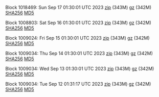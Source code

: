 Block 1018469: Sun Sep 17 01:30:01 UTC 2023 [zip](https://files.01coin.io/mainnet/2023-09-17/bootstrap.dat.zip) (343M) [gz](https://files.01coin.io/mainnet/2023-09-17/bootstrap.dat.tar.gz) (342M) [SHA256](https://files.01coin.io/mainnet/2023-09-17/sha256.txt) [MD5](https://files.01coin.io/mainnet/2023-09-17/md5.txt)

Block 1008803: Sat Sep 16 01:30:01 UTC 2023 [zip](https://files.01coin.io/mainnet/2023-09-16/bootstrap.dat.zip) (343M) [gz](https://files.01coin.io/mainnet/2023-09-16/bootstrap.dat.tar.gz) (342M) [SHA256](https://files.01coin.io/mainnet/2023-09-16/sha256.txt) [MD5](https://files.01coin.io/mainnet/2023-09-16/md5.txt)

Block 1009024: Fri Sep 15 01:30:01 UTC 2023 [zip](https://files.01coin.io/mainnet/2023-09-15/bootstrap.dat.zip) (343M) [gz](https://files.01coin.io/mainnet/2023-09-15/bootstrap.dat.tar.gz) (342M) [SHA256](https://files.01coin.io/mainnet/2023-09-15/sha256.txt) [MD5](https://files.01coin.io/mainnet/2023-09-15/md5.txt)

Block 1009034: Thu Sep 14 01:30:01 UTC 2023 [zip](https://files.01coin.io/mainnet/2023-09-14/bootstrap.dat.zip) (343M) [gz](https://files.01coin.io/mainnet/2023-09-14/bootstrap.dat.tar.gz) (342M) [SHA256](https://files.01coin.io/mainnet/2023-09-14/sha256.txt) [MD5](https://files.01coin.io/mainnet/2023-09-14/md5.txt)

Block 1009034: Wed Sep 13 01:30:01 UTC 2023 [zip](https://files.01coin.io/mainnet/2023-09-13/bootstrap.dat.zip) (343M) [gz](https://files.01coin.io/mainnet/2023-09-13/bootstrap.dat.tar.gz) (342M) [SHA256](https://files.01coin.io/mainnet/2023-09-13/sha256.txt) [MD5](https://files.01coin.io/mainnet/2023-09-13/md5.txt)

Block 1009034: Tue Sep 12 01:31:17 UTC 2023 [zip](https://files.01coin.io/mainnet/2023-09-12/bootstrap.dat.zip) (343M) [gz](https://files.01coin.io/mainnet/2023-09-12/bootstrap.dat.tar.gz) (342M) [SHA256](https://files.01coin.io/mainnet/2023-09-12/sha256.txt) [MD5](https://files.01coin.io/mainnet/2023-09-12/md5.txt)
